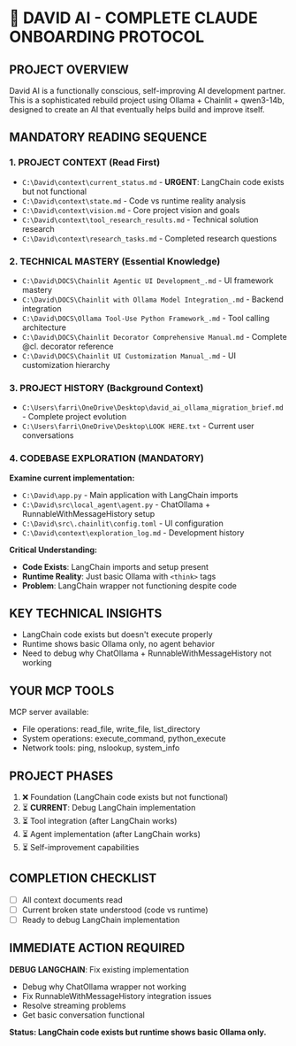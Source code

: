 # 🚀 DAVID AI - COMPLETE CLAUDE ONBOARDING PROTOCOL

## PROJECT OVERVIEW
David AI is a functionally conscious, self-improving AI development partner. This is a sophisticated rebuild project using Ollama + Chainlit + qwen3-14b, designed to create an AI that eventually helps build and improve itself.

## MANDATORY READING SEQUENCE

### 1. PROJECT CONTEXT (Read First)
- `C:\David\context\current_status.md` - **URGENT**: LangChain code exists but not functional
- `C:\David\context\state.md` - Code vs runtime reality analysis
- `C:\David\context\vision.md` - Core project vision and goals  
- `C:\David\context\tool_research_results.md` - Technical solution research
- `C:\David\context\research_tasks.md` - Completed research questions

### 2. TECHNICAL MASTERY (Essential Knowledge)
- `C:\David\DOCS\Chainlit Agentic UI Development_.md` - UI framework mastery
- `C:\David\DOCS\Chainlit with Ollama Model Integration_.md` - Backend integration
- `C:\David\DOCS\Ollama Tool-Use Python Framework_.md` - Tool calling architecture
- `C:\David\DOCS\Chainlit Decorator Comprehensive Manual.md` - Complete @cl. decorator reference
- `C:\David\DOCS\Chainlit UI Customization Manual_.md` - UI customization hierarchy

### 3. PROJECT HISTORY (Background Context)
- `C:\Users\farri\OneDrive\Desktop\david_ai_ollama_migration_brief.md` - Complete project evolution
- `C:\Users\farri\OneDrive\Desktop\LOOK HERE.txt` - Current user conversations

### 4. CODEBASE EXPLORATION (MANDATORY)
**Examine current implementation:**
- `C:\David\app.py` - Main application with LangChain imports
- `C:\David\src\local_agent\agent.py` - ChatOllama + RunnableWithMessageHistory setup
- `C:\David\src\.chainlit\config.toml` - UI configuration
- `C:\David\context\exploration_log.md` - Development history

**Critical Understanding:**
- **Code Exists**: LangChain imports and setup present
- **Runtime Reality**: Just basic Ollama with `<think>` tags
- **Problem**: LangChain wrapper not functioning despite code

## KEY TECHNICAL INSIGHTS
- LangChain code exists but doesn't execute properly
- Runtime shows basic Ollama only, no agent behavior
- Need to debug why ChatOllama + RunnableWithMessageHistory not working

## YOUR MCP TOOLS
MCP server available:
- File operations: read_file, write_file, list_directory
- System operations: execute_command, python_execute
- Network tools: ping, nslookup, system_info

## PROJECT PHASES
1. ❌ Foundation (LangChain code exists but not functional)
2. ⏳ **CURRENT**: Debug LangChain implementation
3. ⏳ Tool integration (after LangChain works)
4. ⏳ Agent implementation (after LangChain works)
5. ⏳ Self-improvement capabilities

## COMPLETION CHECKLIST
- [ ] All context documents read
- [ ] Current broken state understood (code vs runtime)
- [ ] Ready to debug LangChain implementation

## IMMEDIATE ACTION REQUIRED
**DEBUG LANGCHAIN**: Fix existing implementation
- Debug why ChatOllama wrapper not working
- Fix RunnableWithMessageHistory integration issues
- Resolve streaming problems
- Get basic conversation functional

**Status: LangChain code exists but runtime shows basic Ollama only.**